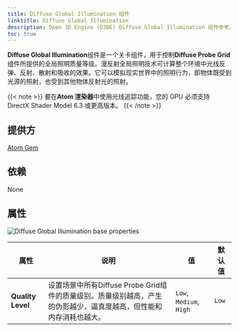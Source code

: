 ```yaml
---
title: Diffuse Global Illumination 组件
linktitle: Diffuse Global Illumination
description: Open 3D Engine (O3DE) Diffuse Global Illumination 组件参考。
toc: true
---
```


**Diffuse Global Illumination**组件是一个关卡组件，用于控制**Diffuse Probe Grid**组件所提供的全局照明质量等级。漫反射全局照明技术可计算整个环境中光线反弹、反射、散射和吸收的效果。它可以模拟现实世界中的照明行为，即物体既受到光源的照射，也受到其他物体反射光的照射。

{{< note >}}
要在**Atom 渲染器**中使用光线追踪功能，您的 GPU 必须支持 DirectX Shader Model 6.3 或更高版本。
{{< /note >}}


## 提供方

[Atom Gem](/docs/user-guide/gems/reference/rendering/atom/atom/)


## 依赖

None


## 属性

![Diffuse Global Illumination base properties](/images/user-guide/components/reference/atom/diffuse-gi-component-ui.png)

| 属性 | 说明 | 值 | 默认值 |
|-|-|-|-|
| **Quality Level** | 设置场景中所有Diffuse Probe Grid组件的质量级别。质量级别越高，产生的伪影越少，逼真度越高，但性能和内存消耗也越大。  | `Low`, `Medium`, `High` | `Low` |
